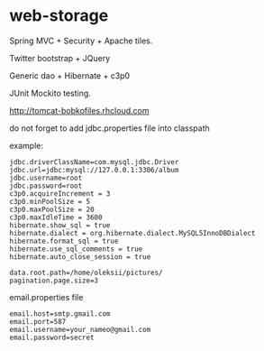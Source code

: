 web-storage
=====

Spring MVC + Security + Apache tiles.

Twitter bootstrap + JQuery

Generic dao + Hibernate + c3p0

JUnit Mockito testing.

http://tomcat-bobkofiles.rhcloud.com

do not forget to add jdbc.properties file into classpath

example:
```
jdbc.driverClassName=com.mysql.jdbc.Driver
jdbc.url=jdbc:mysql://127.0.0.1:3306/album
jdbc.username=root
jdbc.password=root
c3p0.acquireIncrement = 3
c3p0.minPoolSize = 5
c3p0.maxPoolSize = 20
c3p0.maxIdleTime = 3600
hibernate.show_sql = true
hibernate.dialect = org.hibernate.dialect.MySQL5InnoDBDialect
hibernate.format_sql = true
hibernate.use_sql_comments = true
hibernate.auto_close_session = true

data.root.path=/home/oleksii/pictures/
pagination.page.size=3
```
email.properties file

```
email.host=smtp.gmail.com
email.port=587
email.username=your_nameo@gmail.com
email.password=secret
```
